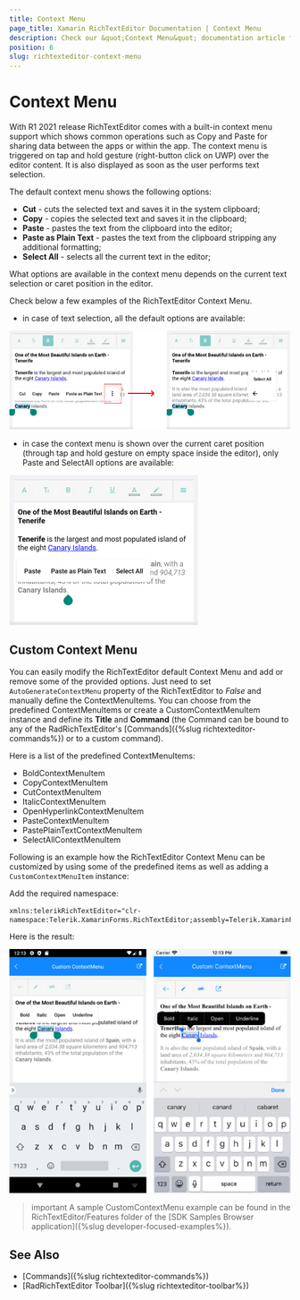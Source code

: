 ```yaml
---
title: Context Menu
page_title: Xamarin RichTextEditor Documentation | Context Menu
description: Check our &quot;Context Menu&quot; documentation article for Telerik RichTextEditor for Xamarin control.
position: 6
slug: richtexteditor-context-menu
---
```


# Context Menu

With R1 2021 release RichTextEditor comes with a built-in context menu support which shows common operations such as Copy and Paste for sharing data between the apps or within the app. The context menu is triggered on tap and hold gesture (right-button click on UWP) over the editor content. It is also displayed as soon as the user performs text selection.

The default context menu shows the following options:

* **Cut** - cuts the selected text and saves it in the system clipboard;
* **Copy** - copies the selected text and saves it in the clipboard;
* **Paste** - pastes the text from the clipboard into the editor;
* **Paste as Plain Text** - pastes the text from the clipboard stripping any additional formatting;
* **Select All** - selects all the current text in the editor;

What options are available in the context menu depends on the current text selection or caret position in the editor.

Check below a few examples of the RichTextEditor Context Menu.

* in case of text selection, all the default options are available:

![](images/richtexteditor-contextmenu-1.png)

* in case the context menu is shown over the current caret position (through tap and hold gesture on empty space inside the editor), only Paste and SelectAll options are available:

![](images/richtexteditor-contextmenu-2.png)

## Custom Context Menu

You can easily modify the RichTextEditor default Context Menu and add or remove some of the provided options. Just need to set <code>AutoGenerateContextMenu</code> property of the RichTextEditor to *False* and manually define the ContextMenuItems. You can choose from the predefined ContextMenuItems or create a CustomContextMenuItem instance and define its **Title** and **Command** (the Command can be bound to any of the RadRichTextEditor's [Commands]({%slug richtexteditor-commands%}) or to a custom command). 

Here is a list of the predefined ContextMenuItems:

* BoldContextMenuItem
* CopyContextMenuItem
* CutContextMenuItem
* ItalicContextMenuItem
* OpenHyperlinkContextMenuItem
* PasteContextMenuItem
* PastePlainTextContextMenuItem
* SelectAllContextMenuItem

Following is an example how the RichTextEditor Context Menu can be customized by using some of the predefined items as well as adding a <code>CustomContextMenuItem</code> instance:

<snippet id='richtexteditor-contextmenu-xaml' />

Add the required namespace:

```XAML
xmlns:telerikRichTextEditor="clr-namespace:Telerik.XamarinForms.RichTextEditor;assembly=Telerik.XamarinForms.RichTextEditor"
```

Here is the result:

![](images/richtexteditor-custom-contextmenu.png)

>important A sample CustomContextMenu example can be found in the RichTextEditor/Features folder of the [SDK Samples Browser application]({%slug developer-focused-examples%}).

## See Also

- [Commands]({%slug richtexteditor-commands%})
- [RadRichTextEditor Toolbar]({%slug richtexteditor-toolbar%})
